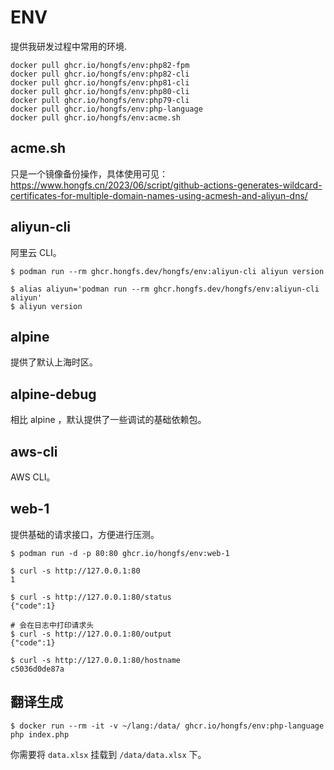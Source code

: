 # ENV

提供我研发过程中常用的环境.

```
docker pull ghcr.io/hongfs/env:php82-fpm
docker pull ghcr.io/hongfs/env:php82-cli
docker pull ghcr.io/hongfs/env:php81-cli
docker pull ghcr.io/hongfs/env:php80-cli
docker pull ghcr.io/hongfs/env:php79-cli
docker pull ghcr.io/hongfs/env:php-language
docker pull ghcr.io/hongfs/env:acme.sh
```

## acme.sh

只是一个镜像备份操作，具体使用可见： https://www.hongfs.cn/2023/06/script/github-actions-generates-wildcard-certificates-for-multiple-domain-names-using-acmesh-and-aliyun-dns/

## aliyun-cli

阿里云 CLI。

```shell
$ podman run --rm ghcr.hongfs.dev/hongfs/env:aliyun-cli aliyun version

$ alias aliyun='podman run --rm ghcr.hongfs.dev/hongfs/env:aliyun-cli aliyun'
$ aliyun version
```

## alpine

提供了默认上海时区。

## alpine-debug

相比 alpine ，默认提供了一些调试的基础依赖包。

## aws-cli

AWS CLI。

## web-1

提供基础的请求接口，方便进行压测。

```shell
$ podman run -d -p 80:80 ghcr.io/hongfs/env:web-1

$ curl -s http://127.0.0.1:80
1

$ curl -s http://127.0.0.1:80/status
{"code":1}

# 会在日志中打印请求头
$ curl -s http://127.0.0.1:80/output
{"code":1}

$ curl -s http://127.0.0.1:80/hostname
c5036d0de87a
```

## 翻译生成

```shell
$ docker run --rm -it -v ~/lang:/data/ ghcr.io/hongfs/env:php-language php index.php
```

你需要将 `data.xlsx` 挂载到 `/data/data.xlsx` 下。
